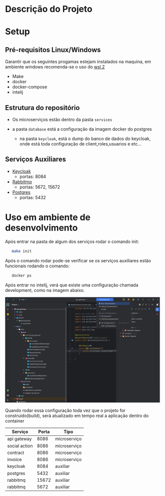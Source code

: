 # Descrição do Projeto



# Setup

##  Pré-requisitos Linux/Windows
 
 Garantir que os seguintes progamas estejam instalados na maquina, em ambiente windows recomenda-se o uso do [wsl 2](https://learn.microsoft.com/en-us/windows/wsl/install)

 - Make
 - docker
 - docker-compose
 - intelij

 ## Estrutura do repositório

 - Os microserviços estão dentro da pasta `services`

 - a pasta `database` está a configuração da imagem docker do postgres
    
    - na pasta `keycloak`, está o dump do banco de dados do keycloak, onde está toda configuração de client,roles,usuarios e etc...

## Serviços Auxiliares

- [Keycloak](https://www.keycloak.org/)
    - portas: 8084
- [Rabbitmq](https://www.rabbitmq.com/)
    - portas: 5672, 15672
- [Postgres](https://www.postgresql.org/)
    - portas: 5432


#  Uso em ambiente de desenvolvimento

Após entrar na pasta de algum dos serviços   rodar o comando init:

 ```sh
    make init
 ```

Após o comando rodar pode-se verificar se os serviços auxiliares estão funcionais rodando o comando:

 ```sh
    docker ps 
 ```
Após entrar no intelij, verá que existe uma configuração chamada development, como na imagem abaixo.

<img src="./docs/assets/intelij-development-configuration.png">

Quando rodar essa configuração toda vez que o projeto for construido(build), será atualizado em tempo real a aplicação dentro do container

| Serviço | Porta | Tipo |
| ---| ---|---|
| api gateway | 8086 | microserviço |
| social action| 8086 | microserviço |
| contract | 8086 | microserviço |
| invoice | 8086 | microserviço |
| keycloak | 8084 | auxiliar |
| postgres | 5432 | auxiliar |
| rabbitmq | 15672 | auxiliar |
| rabbitmq | 5672 | auxiliar |








 



